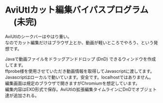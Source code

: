 # AviUtlカット編集バイパスプログラム 　(未完)

AviUtlのシークバーはやはり重い。   
なのでカット編集だけはブラウザ上とか、動画が軽いところでやろう、という発想です。   

Javaで動画ファイルをドラッグアンドドロップ (DnD) できるウィンドウを作成してます。   
ffprobe様を使用させていただき動画情報を取得してJavascriptに渡してます。   
Javascriptはローカルで動いています。安全です。localhostではありません。   
編集画面は規定のブラウザで開きますがChromiumを想定しています。   
編集内容はEXO形式で保存。AviUtlの拡張編集タイムラインにDnDでオブジェト達が追加される。